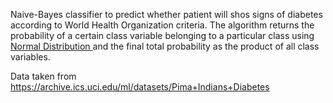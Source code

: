 Naive-Bayes classifier to predict whether patient will shos signs of diabetes according to World Health Organization criteria. The algorithm returns the probability of a certain class variable belonging to a particular class using <a href="https://en.wikipedia.org/wiki/Normal_distribution"> Normal Distribution </a> and the final total probability as the product of all class variables.

Data taken from <a>https://archive.ics.uci.edu/ml/datasets/Pima+Indians+Diabetes</a>
